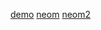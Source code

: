 [demo](https://raw.githubusercontent.com/Alexanderariza/profile/main/demo.gpx)
[neom](https://raw.githubusercontent.com/Alexanderariza/profile/main/neom.gpx)
[neom2](https://github.com/Alexanderariza/profile/blob/main/neom%20west%20bsp%20to%20duba%20green%20substation%20ugc.gpx)
